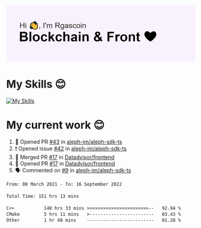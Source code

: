 <!--
**Rgascoin/Rgascoin** is a ✨ _special_ ✨ repository because its `README.md` (this file) appears on your GitHub profile.
-->

![image info](./header.png)


# My Skills 😊

[![My Skills](https://skillicons.dev/icons?i=solidity,nextjs,tailwind,react,nodejs,ts,docker,jest,py,postgres,git,bash,cpp)](https://skillicons.dev)


# My current work 😊

<!--START_SECTION:activity-->
1. 💪 Opened PR [#43](https://github.com/aleph-im/aleph-sdk-ts/pull/43) in [aleph-im/aleph-sdk-ts](https://github.com/aleph-im/aleph-sdk-ts)
2. ❗️ Opened issue [#42](https://github.com/aleph-im/aleph-sdk-ts/issues/42) in [aleph-im/aleph-sdk-ts](https://github.com/aleph-im/aleph-sdk-ts)
3. 🎉 Merged PR [#17](https://github.com/Datadvisor/frontend/pull/17) in [Datadvisor/frontend](https://github.com/Datadvisor/frontend)
4. 💪 Opened PR [#17](https://github.com/Datadvisor/frontend/pull/17) in [Datadvisor/frontend](https://github.com/Datadvisor/frontend)
5. 🗣 Commented on [#9](https://github.com/aleph-im/aleph-sdk-ts/issues/9) in [aleph-im/aleph-sdk-ts](https://github.com/aleph-im/aleph-sdk-ts)
<!--END_SECTION:activity-->

<!--START_SECTION:waka-->

```text
From: 08 March 2021 - To: 16 September 2022

Total Time: 151 hrs 13 mins

C++           140 hrs 33 mins >>>>>>>>>>>>>>>>>>>>>>>--   92.94 %
CMake         5 hrs 11 mins   >------------------------   03.43 %
Other         1 hr 48 mins    -------------------------   01.20 %
```

<!--END_SECTION:waka-->

